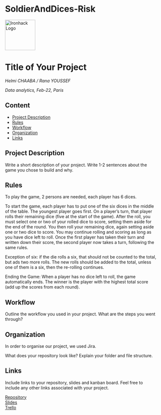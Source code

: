 # SoldierAndDices-Risk
<img src="https://bit.ly/2VnXWr2" alt="Ironhack Logo" width="100"/>

# Title of Your Project
*Helmi CHAABA / Rana YOUSSEF*

*Data analytics, Feb-22, Paris*

## Content
- [Project Description](#project-description)
- [Rules](#rules)
- [Workflow](#workflow)
- [Organization](#organization)
- [Links](#links)

## Project Description
Write a short description of your project. Write 1-2 sentences about the game you chose to build and why.

## Rules
To play the game, 2 persons are needed, each player has 6 dices. 

To start the game, each player has to put one of the six dices in the middle of the table. The youngest player goes first. On a player’s turn, that player rolls their remaining dice (five at the start of the game). After the roll, you must select one or two of your rolled dice to score, setting them aside for the end of the round. You then roll your remaining dice, again setting aside one or two dice to score. You may continue rolling and scoring as long as you have dice left to roll. Once the first player has taken their turn and written down their score, the second player now takes a turn, following the same rules.

Exception of six: if the die rolls a six, that should not be counted to the total, but ads two more rolls. The new rolls should be added to the total, unless one of them is a six, then the re-rolling continues.

Ending the Game: When a player has no dice left to roll, the game automatically ends. The winner is the player with the highest total score (add up the scores from each round).

## Workflow
Outline the workflow you used in your project. What are the steps you went through?

## Organization
In order to organise our project, we used Jira.

What does your repository look like? Explain your folder and file structure.

## Links
Include links to your repository, slides and kanban board. Feel free to include any other links associated with your project.

[Repository](https://github.com/)  
[Slides](https://slides.com/)  
[Trello](https://trello.com/en)  
